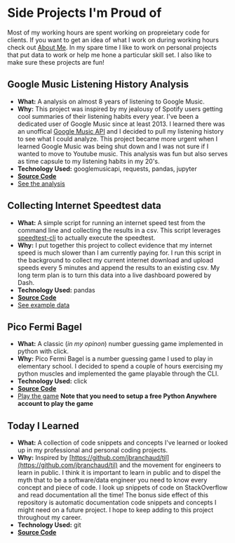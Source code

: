 # Side Projects I'm Proud of
Most of my working hours are spent working on propreietary code for clients. If you want to get an idea of what I work on during working hours check out [About Me](/about-me.html). In my spare time I like to work on personal projects that put data to work or help me hone a particular skill set. I also like to make sure these projects are fun!

## Google Music Listening History Analysis
* **What:** A analysis on almost 8 years of listening to Google Music. 
* **Why:** This project was inspired by my jealousy of Spotify users getting cool summaries of their listening habits every year. I've been a dedicated user of Google Music since at least 2013. I learned there was an unoffical [Google Music API](https://github.com/simon-weber/gmusicapi) and I decided to pull my listening history to see what I could analyze. This project became more urgent when I learned Google Music was being shut down and I was not sure if I wanted to move to Youtube music. This analysis was fun but also serves as time capsule to my listening habits in my 20's.
* **Technology Used:** googlemusicapi, requests, pandas, jupyter
* **[Source Code](https://github.com/mjrice04/gmusic_history)**
* [See the analysis](/google-music-analysis.html)

## Collecting Internet Speedtest data
* **What:** A simple script for running an internet speed test from the command line and collecting the results in a csv. This script leverages [speedtest-cli](https://github.com/sivel/speedtest-cli) to actually execute the speedtest.
* **Why:** I put together this project to collect evidence that my internet speed is much slower than I am currently paying for. I run this script in the background to collect my current internet download and upload speeds every 5 minutes and append the results to an existing csv. My long term plan is to turn this data into a live dashboard powered by Dash.
* **Technology Used:** pandas
* **[Source Code](https://github.com/mjrice04/collect_speedtest_data)**
* [See example data](https://github.com/mjrice04/collect_speedtest_data/blob/master/data/speedtest.csv)

## Pico Fermi Bagel
* **What:** A classic (*in my opinon*) number guessing game implemented in python with click. 
* **Why:** Pico Fermi Bagel is a number guessing game I used to play in elementary school. I decided to spend a couple of hours exercising my python muscles and implemented the game playable through the CLI. 
* **Technology Used:** click
* **[Source Code](https://github.com/mjrice04/pico_fermi_bagel)**
* [Play the game](https://www.pythonanywhere.com/user/matthewjrice44/shares/1a918f2ed1ca4021b564cdc79660acc0/) **Note that you need to setup a free Python Anywhere account to play the game**

## Today I Learned
* **What:** A collection of code snippets and concepts I've learned or looked up in my professional and personal coding projects.
* **Why:** Inspired by [https://github.com/jbranchaud/til](https://github.com/jbranchaud/til) and the movement for engineers to learn in public. I think it is important to learn in public and to dispel the myth that to be a software/data engineer you need to know every concept and piece of code. I look up snippets of code on StackOverflow and read documentation all the time! The bonus side effect of this repository is automatic documentation code snippets and concepts I might need on a future project. I hope to keep adding to this project throughout my career.
* **Technology Used:** git
* **[Source Code](https://github.com/mjrice04/til)**





